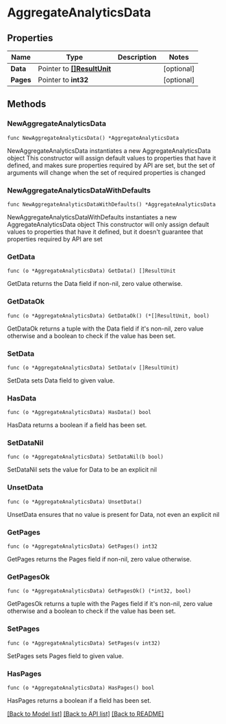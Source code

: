 # AggregateAnalyticsData

## Properties

Name | Type | Description | Notes
------------ | ------------- | ------------- | -------------
**Data** | Pointer to [**[]ResultUnit**](ResultUnit.md) |  | [optional] 
**Pages** | Pointer to **int32** |  | [optional] 

## Methods

### NewAggregateAnalyticsData

`func NewAggregateAnalyticsData() *AggregateAnalyticsData`

NewAggregateAnalyticsData instantiates a new AggregateAnalyticsData object
This constructor will assign default values to properties that have it defined,
and makes sure properties required by API are set, but the set of arguments
will change when the set of required properties is changed

### NewAggregateAnalyticsDataWithDefaults

`func NewAggregateAnalyticsDataWithDefaults() *AggregateAnalyticsData`

NewAggregateAnalyticsDataWithDefaults instantiates a new AggregateAnalyticsData object
This constructor will only assign default values to properties that have it defined,
but it doesn't guarantee that properties required by API are set

### GetData

`func (o *AggregateAnalyticsData) GetData() []ResultUnit`

GetData returns the Data field if non-nil, zero value otherwise.

### GetDataOk

`func (o *AggregateAnalyticsData) GetDataOk() (*[]ResultUnit, bool)`

GetDataOk returns a tuple with the Data field if it's non-nil, zero value otherwise
and a boolean to check if the value has been set.

### SetData

`func (o *AggregateAnalyticsData) SetData(v []ResultUnit)`

SetData sets Data field to given value.

### HasData

`func (o *AggregateAnalyticsData) HasData() bool`

HasData returns a boolean if a field has been set.

### SetDataNil

`func (o *AggregateAnalyticsData) SetDataNil(b bool)`

 SetDataNil sets the value for Data to be an explicit nil

### UnsetData
`func (o *AggregateAnalyticsData) UnsetData()`

UnsetData ensures that no value is present for Data, not even an explicit nil
### GetPages

`func (o *AggregateAnalyticsData) GetPages() int32`

GetPages returns the Pages field if non-nil, zero value otherwise.

### GetPagesOk

`func (o *AggregateAnalyticsData) GetPagesOk() (*int32, bool)`

GetPagesOk returns a tuple with the Pages field if it's non-nil, zero value otherwise
and a boolean to check if the value has been set.

### SetPages

`func (o *AggregateAnalyticsData) SetPages(v int32)`

SetPages sets Pages field to given value.

### HasPages

`func (o *AggregateAnalyticsData) HasPages() bool`

HasPages returns a boolean if a field has been set.


[[Back to Model list]](../README.md#documentation-for-models) [[Back to API list]](../README.md#documentation-for-api-endpoints) [[Back to README]](../README.md)


